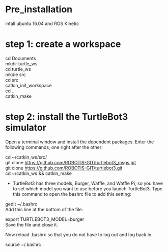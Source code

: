# Pre_installation
intall ubuntu 16.04 and ROS Kinetic  

# step 1: create a workspace 
cd Documents  
mkdir turtle_ws    
cd turtle_ws   
mkdie src   
cd src  
catkin_init_workspace  
cd ..    
catkin_make  

# step 2: install the TurtleBot3 simulator

Open a terminal window and install the dependent packages. Enter the following commands, one right after the other:

cd ~/catkin_ws/src/  
git clone https://github.com/ROBOTIS-GIT/turtlebot3_msgs.git  
git clone https://github.com/ROBOTIS-GIT/turtlebot3.git  
cd ~/catkin_ws && catkin_make  

* TurtleBot3 has three models, Burger, Waffle, and Waffle Pi, so you have to set which model you want to use before you launch TurtleBot3. Type this command to open the bashrc file to add this setting:  

gedit ~/.bashrc  
Add this line at the bottom of the file:  

export TURTLEBOT3_MODEL=burger  
Save the file and close it.  

Now reload .bashrc so that you do not have to log out and log back in.  

source ~/.bashrc  




